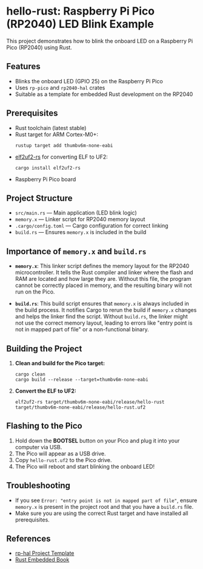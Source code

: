 # hello-rust: Raspberry Pi Pico (RP2040) LED Blink Example

This project demonstrates how to blink the onboard LED on a Raspberry Pi Pico (RP2040) using Rust.

## Features
- Blinks the onboard LED (GPIO 25) on the Raspberry Pi Pico
- Uses `rp-pico` and `rp2040-hal` crates
- Suitable as a template for embedded Rust development on the RP2040

## Prerequisites
- Rust toolchain (latest stable)
- Rust target for ARM Cortex-M0+:
  ```
  rustup target add thumbv6m-none-eabi
  ```
- [elf2uf2-rs](https://crates.io/crates/elf2uf2-rs) for converting ELF to UF2:
  ```
  cargo install elf2uf2-rs
  ```
- Raspberry Pi Pico board

## Project Structure
- `src/main.rs` — Main application (LED blink logic)
- `memory.x` — Linker script for RP2040 memory layout
- `.cargo/config.toml` — Cargo configuration for correct linking
- `build.rs` — Ensures `memory.x` is included in the build

## Importance of `memory.x` and `build.rs`

- **`memory.x`**: This linker script defines the memory layout for the RP2040 microcontroller. It tells the Rust compiler and linker where the flash and RAM are located and how large they are. Without this file, the program cannot be correctly placed in memory, and the resulting binary will not run on the Pico.

- **`build.rs`**: This build script ensures that `memory.x` is always included in the build process. It notifies Cargo to rerun the build if `memory.x` changes and helps the linker find the script. Without `build.rs`, the linker might not use the correct memory layout, leading to errors like "entry point is not in mapped part of file" or a non-functional binary.

## Building the Project
1. **Clean and build for the Pico target:**
   ```
   cargo clean
   cargo build --release --target=thumbv6m-none-eabi
   ```
2. **Convert the ELF to UF2:**
   ```
   elf2uf2-rs target/thumbv6m-none-eabi/release/hello-rust target/thumbv6m-none-eabi/release/hello-rust.uf2
   ```

## Flashing to the Pico
1. Hold down the **BOOTSEL** button on your Pico and plug it into your computer via USB.
2. The Pico will appear as a USB drive.
3. Copy `hello-rust.uf2` to the Pico drive.
4. The Pico will reboot and start blinking the onboard LED!

## Troubleshooting
- If you see `Error: "entry point is not in mapped part of file"`, ensure `memory.x` is present in the project root and that you have a `build.rs` file.
- Make sure you are using the correct Rust target and have installed all prerequisites.

## References
- [rp-hal Project Template](https://github.com/rp-rs/rp2040-project-template)
- [Rust Embedded Book](https://docs.rust-embedded.org/book/)

